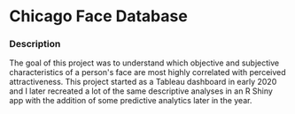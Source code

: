 # Chicago Face Database

### Description

The goal of this project was to understand which objective and subjective characteristics of a person's face are most highly correlated with perceived attractiveness.  This project started as a Tableau dashboard in early 2020 and I later recreated a lot of the same descriptive analyses in an R Shiny app with the addition of some predictive analytics later in the year.
